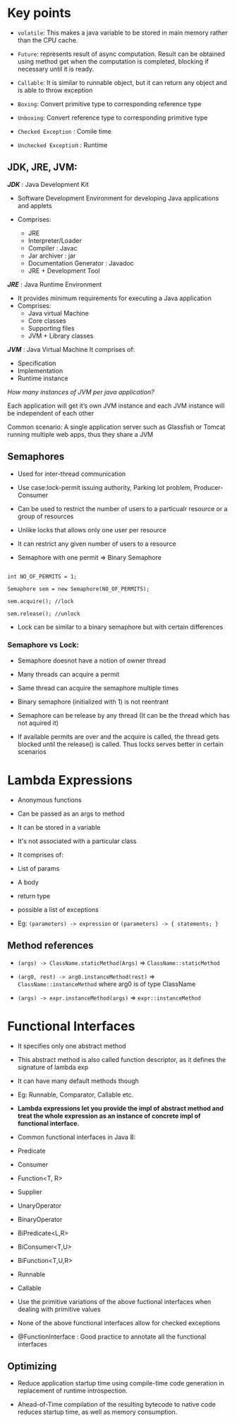 # Key points

-  `volatile`: This makes a java variable to be stored in main memory rather than the CPU cache.

-  `Future`: represents result of async computation. Result can be obtained using method get when the computation is completed, blocking if necessary until it is ready.

-  `Callable`: It is similar to runnable object, but it can return any object and is able to throw exception

-  `Boxing`: Convert primitive type to corresponding reference type

-  `Unboxing`: Convert reference type to corresponding primitive type

-  `Checked Exception` : Comile time

-  `Unchecked Exceptio`n : Runtime

  

## JDK, JRE, JVM:

***JDK*** : Java Development Kit
 - Software Development Environment for developing Java applications and applets
 - Comprises:
	
	 - JRE
	 - Interpreter/Loader
     - Compiler : Javac
     - Jar archiver : jar
     - Documentation Generator : Javadoc
     - JRE + Development Tool

***JRE*** : Java Runtime Environment
- It provides minimum requirements for executing a Java application
- Comprises:
	- Java virtual Machine
	- Core classes
	- Supporting files
	- JVM + Library classes

***JVM*** : Java Virtual Machine
It comprises of:
- Specification
- Implementation
- Runtime instance

*How many instances of JVM per java application?*

Each application will get it’s own JVM instance and each JVM instance will be independent of each other

Common scenario: A single application server such as Glassfish or Tomcat running multiple web apps, thus they share a JVM

## Semaphores

- Used for inter-thread communication

- Use case:lock-permit issuing authority, Parking lot problem, Producer-Consumer

- Can be used to restrict the number of users to a particualr resource or a group of resources

- Unlike locks that allows only one user per resource

- It can restrict any given number of users to a resource

- Semaphore with one permit => Binary Semaphore

  

```

int NO_OF_PERMITS = 1;

Semaphore sem = new Semaphore(NO_OF_PERMITS);

sem.acquire(); //lock

sem.release(); //unlock

```

  

- Lock can be similar to a binary semaphore but with certain differences

### Semaphore vs Lock:

- Semaphore doesnot have a notion of owner thread

- Many threads can acquire a permit

- Same thread can acquire the semaphore multiple times

- Binary semaphore (initialized with 1) is not reentrant

- Semaphore can be release by any thread (It can be the thread which has not aquired it)

- If available permits are over and the acquire is called, the thread gets blocked until the release() is called. Thus locks serves better in certain scenarios

  

# Lambda Expressions

- Anonymous functions

- Can be passed as an args to method

- It can be stored in a variable

- It's not associated with a particular class

- It comprises of:

- List of params

- A body

- return type

- possible a list of exceptions

- Eg: `(parameters) -> expression` or `(parameters) -> { statements; }`

## Method references

-  `(args) -> ClassName.staticMethod(Args)` => `ClassName::staticMethod`

-  `(arg0, rest) -> arg0.instanceMethod(rest)` => `ClassName::instanceMethod` where arg0 is of type ClassName

-  `(args) -> expr.instanceMethod(args)` => `expr::instanceMethod`

  

# Functional Interfaces

- It specifies only one abstract method

- This abstract method is also called function descriptor, as it defines the signature of lambda exp

- It can have many default methods though

- Eg: Runnable, Comparator, Callable etc.

-  **Lambda expressions let you provide the impl of abstract method and treat the whole expression as an instance of concrete impl of functional interface.**

- Common functional interfaces in Java 8:

- Predicate<T>

- Consumer<T>

- Function<T, R>

- Supplier<T>

- UnaryOperator<T>

- BinaryOperator<T>

- BiPredicate<L,R>

- BiConsumer<T,U>

- BiFunction<T,U,R>

- Runnable

- Callable

- Use the primitive variations of the above fuctional interfaces when dealing with primitive values

- None of the above functional interfaces allow for checked exceptions

- @FunctionInterface : Good practice to annotate all the functional interfaces

  

## Optimizing

- Reduce application startup time using compile-time code generation in replacement of runtime introspection.

- Ahead-of-Time compilation of the resulting bytecode to native code reduces startup time, as well as memory consumption.